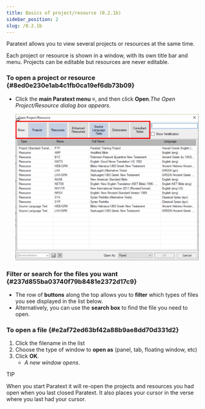 ```yaml
---
title: Basics of project/resource (0.2.1b)
sidebar_position: 2
slug: /0.2.1b
---
```




Paratext allows you to view several projects or resources at the same time.


Each project or resource is shown in a window, with its own title bar and menu. Projects can be editable but resources are never editable.


### To open a project or resource {#8ed0e230e1ab4c1fb0ca19ef6db73b09}

- Click the **main Paratext menu ≡**, and then click **Open**._The Open Project/Resource dialog box appears_.

	![](./1945082236.png)


### Filter or search for the files you want {#237d855ba03740f79b8481e2372d17c9}

- The row of **buttons** along the top allows you to **filter** which types of files you see displayed in the list below.
- Alternatively, you can use the **search box** to find the file you need to open.

### To open a file {#e2af72ed63bf42a88b9ae8dd70d331d2}

1. Click the filename in the list
1. Choose the type of window to **open as** (panel, tab, floating window, etc)
1. Click **OK**.
	- _A new window opens_.

TIP


When you start Paratext it will re-open the projects and resources you had open when you last closed Paratext. It also places your cursor in the verse where you last had your cursor.

